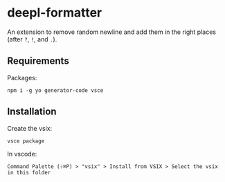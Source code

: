 # deepl-formatter

An extension to remove random newline and add them in the right places (after `?`, `!`, and `.`).

## Requirements

Packages:

    npm i -g yo generator-code vsce

## Installation

Create the vsix:

    vsce package

In vscode:

    Command Palette (⇧⌘P) > "vsix" > Install from VSIX > Select the vsix in this folder

